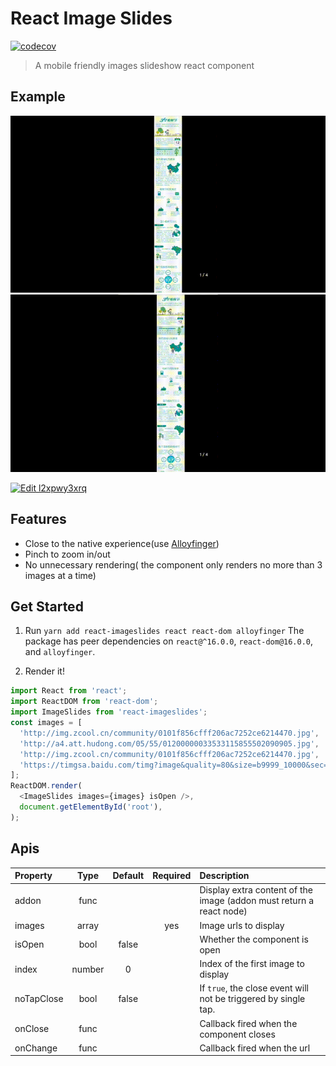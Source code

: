# React Image Slides

[![codecov](https://codecov.io/gh/loadingwyn/react-imageslides/branch/master/graph/badge.svg)](https://codecov.io/gh/loadingwyn/react-imageslides)

> A mobile friendly images slideshow react component

## Example

![demo1](demo/demo1.gif)
![demo2](demo/demo2.gif)

[![Edit l2xpwy3xrq](https://codesandbox.io/static/img/play-codesandbox.svg)](https://codesandbox.io/s/l2xpwy3xrq?view=preview)

## Features

* Close to the native experience(use [Alloyfinger](https://github.com/AlloyTeam/AlloyFinger))
* Pinch to zoom in/out
* No unnecessary rendering( the component only renders no more than 3 images at a time)

## Get Started

1.  Run `yarn add react-imageslides react react-dom alloyfinger`
    The package has peer dependencies on `react@^16.0.0`, `react-dom@16.0.0`, and `alloyfinger`.

2.  Render it!

```js
import React from 'react';
import ReactDOM from 'react-dom';
import ImageSlides from 'react-imageslides';
const images = [
  'http://img.zcool.cn/community/0101f856cfff206ac7252ce6214470.jpg',
  'http://a4.att.hudong.com/05/55/01200000033533115855502090905.jpg',
  'http://img.zcool.cn/community/0101f856cfff206ac7252ce6214470.jpg',
  'https://timgsa.baidu.com/timg?image&quality=80&size=b9999_10000&sec=1503235534249&di=4c198d5a305627d12e5dae4c581c9e57&imgtype=0&src=http%3A%2F%2Fimg2.niutuku.com%2Fdesk%2Fanime%2F0529%2F0529-17277.jpg',
];
ReactDOM.render(
  <ImageSlides images={images} isOpen />,
  document.getElementById('root'),
);
```

## Apis

| Property   |  Type  | Default | Required | Description                                                         |
| :--------- | :----: | :-----: | :------: | :------------------------------------------------------------------ |
| addon      |  func  |         |          | Display extra content of the image (addon must return a react node) |
| images     | array  |         |   yes    | Image urls to display                                               |
| isOpen     |  bool  |  false  |          | Whether the component is open                                       |
| index      | number |    0    |          | Index of the first image to display                                 |
| noTapClose |  bool  |  false  |          | If `true`, the close event will not be triggered by single tap.     |
| onClose    |  func  |         |          | Callback fired when the component closes                            |
| onChange   |  func  |         |          | Callback fired when the url                                         |

